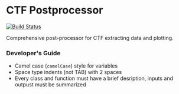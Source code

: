 # CTF Postprocessor
[![Build Status](https://travis-ci.com/alptezbasaran/ctfPostprocessor.svg?branch=master)](https://travis-ci.com/alptezbasaran/ctfPostprocessor) 

Comprehensive post-processor for CTF extracting data and plotting.

### Developer's Guide

* Camel case (`camelCase`) style for variables
* Space type indents (not TAB) with 2 spaces
* Every class and function must have a brief desription, inputs and outpust must be summarized
